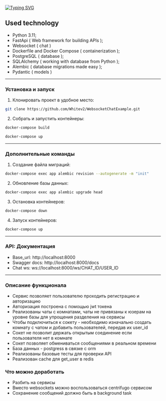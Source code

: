 

[![Typing SVG](https://readme-typing-svg.herokuapp.com?font=Fira+Code&size=40&pause=1000&color=373737&background=91C5F4&center=true&vCenter=true&multiline=true&width=1080&height=80&lines=The+websocket+chat)](https://git.io/typing-svg)

## Used technology
- Python 3.11;
- FastApi ( Web framework for building APIs );
- Websocket ( chat )
- Dockerfile and Docker Compose ( containerization );
- PostgreSQL ( database );
- SQLAlchemy ( working with database from Python );
- Alembic ( database migrations made easy );
- Pydantic ( models )

<hr/>


### Установка и запуск

1. Клонировать проект в удобное место:

```sh
git clone https://github.com/Whitev2/WebsocketChatExample.git
```

2. Собрать и запустить контейнеры:
```sh
docker-compose build
```
```sh
docker-compose up
```
<hr/>

### Дополнительные команды


1. Создание файла миграций:
```sh
docker-compose exec app alembic revision --autogenerate -m "init"
```

2. Обновление базы данных:
```sh
docker-compose exec app alembic upgrade head
```

3. Остановка контейнеров:
```sh
docker-compose down
```

4. Запуск контейнеров:
```sh
docker-compose up
```

<hr/>

### API: Документация

- Base_url: http://localhost:8000
- Swagger docs: http://localhost:8000/docs
- Chat ws: ws://localhost:8000/ws/CHAT_ID/USER_ID




<hr/>

### Описание функционала
- Сервис позволяет пользователю проходить регистрацию и авторизацию
- Авторизация построена с помощью jwt токена
- Реализованы чаты с комнатами, чаты не привязаны к юзерам на уровне базы для упрощения разделения на сервисы
- Чтобы подключиться к сокету - необходимо изначально создать комнату с чатом и добавить пользователей, передав их user_id
- Сокет не позволит держать открытым соединение если пользователя нет в комнате
- Сокет позволяет обмениваться сообщениями в реальном времени
- База данных - postgress в связке с orm
- Реализованы базовые тесты для проверки API
- Реализован cache для get_user в redis

### Что можно доработать
- Разбить на сервисы
- Вместо websockets можно воспользоваться centrifugo сервисом
- Сохранение сообщений должно быть в background task
















